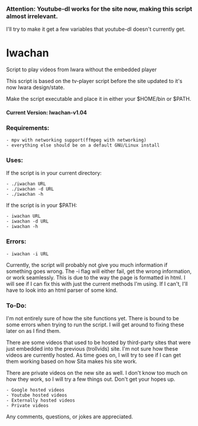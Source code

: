 ### Attention: Youtube-dl works for the site now, making this script almost irrelevant.

I'll try to make it get a few variables that youtube-dl doesn't currently get.

# Iwachan
Script to play videos from Iwara without the embedded player

This script is based on the tv-player script before the site updated to it's now Iwara design/state.

Make the script executable and place it in either your $HOME/bin or $PATH.

#### Current Version: Iwachan-v1.04

### Requirements:
	- mpv with networking support(ffmpeg with networking)
	- everything else should be on a default GNU/Linux install

### Uses:
	
If the script is in your current directory:

	- ./iwachan URL
	- ./iwachan -d URL
	- ./iwachan -h
If the script is in your $PATH:

	- iwachan URL
	- iwachan -d URL
	- iwachan -h

### Errors:

	- iwachan -i URL

Currently, the script will probably not give you much information if something goes wrong.
The -i flag will either fail, get the wrong information, or work seamlessly. This is due to the way the page is formatted in html. I will see if I can fix this with just 
the current methods I'm using. If I can't, I'll have to look into an html parser of some kind.

### To-Do:
I'm not entirely sure of how the site functions yet. There is bound to be some errors when trying to run the script. I will get around to fixing these later on as I find them.

There are some videos that used to be hosted by third-party sites that were just embedded into the previous (trollvids) site. I'm not sure how these videos are currently hosted.
As time goes on, I will try to see if I can get them working based on how Sita makes his site work.

There are private videos on the new site as well. I don't know too much on how they work, so I will try a few things out. Don't get your hopes up.

	- Google hosted videos
	- Youtube hosted videos
	- Externally hosted videos
	- Private videos

Any comments, questions, or jokes are appreciated.
